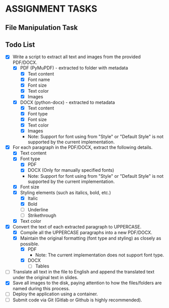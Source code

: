 # ASSIGNMENT TASKS
 <!-- File Manipulation Task
 1. Write a script to extract all text and images from the provided PDF/DOCX. Ensure that all
 images are saved to the disk.
 * Pay attention to how the files/folders are named during this process.
 2. Foreachparagraph in the PDF/DOCX, extract the following details:
 ● Textcontent
 ● Fonttype
 ● Fontsize
 ● Styling elements (such as italics, bold, etc.)
 ● Textcolor
 3. Convert the text of each extracted paragraph to UPPERCASE. Subsequently, compile all the
 UPPERCASE paragraphs into a new PDF/DOCX, maintaining the original formatting (font type
 and styling) as closely as possible.
 4. Write ascript to extract all text and images from the provided PPTX and then translate all the
 text in file to English and then append the translated text under the original text back in
 slides, please try to keep the font size as reasonable as possible.
 Note:--
 If possible, use container for deployment
 Submit code via Git (Gitlab or Github is highly recommended)
 Reference
 [1] A high performance Python library for data extraction, analysis, conversion & manipulation of PDF
 (and other) documents. https://pypi.org/project/PyMuPDF/
 [2] A flexible free and unlimited python tool to translate between different languages in a simple way
 using multiple translators. https://pypi.org/project/deep-translator -->
## File Manipulation Task
## Todo List

- [x] Write a script to extract all text and images from the provided PDF/DOCX.
    - [x] PDF (PyMuPDF) - extracted to folder with metadata
        - [x] Text content
        - [x] Font name
        - [x] Font size
        - [x] Text color
        - [x] Images
    - [x] DOCX (python-docx) - extracted to metadata
        - [x] Text content
        - [x] Font type
        - [x] Font size
        - [x] Text color 
        - [x] Images
        - Note: Support for font using from "Style" or "Default Style" is not supported by the current implementation.
       
- [x] For each paragraph in the PDF/DOCX, extract the following details.
    - [x] Text content
    - [x] Font type
        - [x] PDF
        - [x] DOCX (Only for manually specified fonts)
        - Note: Support for font using from "Style" or "Default Style" is not supported by the current implementation.
    - [x] Font size
    - [x] Styling elements (such as italics, bold, etc.)
        - [x] Italic
        - [x] Bold
        - [ ] Underline
        - [ ] Strikethrough
    - [x] Text color
- [x] Convert the text of each extracted paragraph to UPPERCASE.
    - [x] Compile all the UPPERCASE paragraphs into a new PDF/DOCX.
    - [x] Maintain the original formatting (font type and styling) as closely as possible.
        - [x] PDF
            - Note: The current implementation does not support font type.
        - [x] DOCX
            - [ ] Tables
- [ ] Translate all text in the file to English and append the translated text under the original text in slides.
- [x] Save all images to the disk, paying attention to how the files/folders are named during this process.
- [ ] Deploy the application using a container.
- [ ] Submit code via Git (Gitlab or Github is highly recommended).

